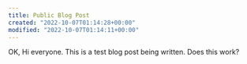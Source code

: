 ```yaml
---
title: Public Blog Post
created: "2022-10-07T01:14:28+00:00"
modified: "2022-10-07T01:14:11+00:00"
---
```



OK, Hi everyone. This is a test blog post being written. Does this work?